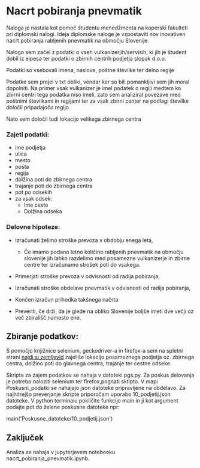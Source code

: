 # Nacrt pobiranja pnevmatik

Naloga je nastala kot pomoč študentu menedžmenta na koperski fakulteti pri diplomski nalogi.
Ideja diplomske naloge je vzpostaviti nov inovativen nacrt pobiranja rabljenih pnevmatik na območju Slovenije.

Nalogo sem začel z podatki o vseh vulkanizerjih/servisih, ki jih je študent dobil iz eipesa ter podatki o zbirnih centrih podjetja slopak d.o.o.

Podatki so vsebovali imena, naslove, poštne številke ter delno regije

Podatke sem prejel v txt obliki, vendar ker so bili pomankljivi sem jih moral dopolniti. Na primer vsak vulkanizer je imel podatek o regiji medtem ko zbirni centri tega podatka niso imeli, zato sem analiziral povezave med poštnimi številkami in regijami ter za vsak zbirni center na podlagi številke določil pripadajočo regijo. 

Nato sem določil tudi lokacijo velikega zbirnega centra 

### Zajeti podatki:

* ime podjetja
* ulica
* mesto
* pošta
* regija
* dolžina poti do zbirnega centra
* trajanje poti do zbirnega centra
* pot po odsekih
* za vsak odsek:
  - Ime ceste
  - Dolžina odseka
  
 ### Delovne hipoteze:
 
  * Izračunati želimo stroške prevoza v obdobju enega leta,
      - Če imamo podano letno količino rabljenih pnevmatik na območju slovenije jih lahko razdelimo med posamezne vulkanizerje in zbirne        centre ter izračunamo strošek poti do vsakega.
 
 * Primerjati stroške prevoza v odvisnosti od radija pobiranja,
 
 * Izračunati stroške obdelave pnevmatik v odvisnosti od radija pobiranja,
 
 * Končen izračun prihodka takšnega načrta
 
 * Preveriti, če drži, da je glede na obliko Slovenije boljše imeti dve večji oz več zbirališč namesto ene.
 
## Zbiranje podatkov:

S pomočjo knjižnice selenium, geckodriver-a in firefox-a sem na spletni strani [najdi.si zemljevid](https://zemljevid.najdi.si/najdi/?kaj=&kje=) zajel še lokacijo posameznega podjetja oz. zbirnega centra, dolžino poti do glavnega centra, trajanje ter cestne odseke.

Skripta za zajem podatkov se nahaja v datoteki pgs.py.
Za poskus delovanja je potrebo naloziti selenium ter firefox,pognati sktipto. V mapi Poskusni_podatki se nahajajo json datoteke pripravljene na obdelavo. Za najhitrejšo preverjanje skripte priporočam uporabo 10_podjetij.json datoteke. V python terminalu pokličite funkcijo main in ji kot argument podajte pot do želene poskusne datoteke npr:

main('Poskusne_datoteke/10_podjetij.json')


## Zaključek

Analiza se nahaja v jupyterjevem notebooku nacrt_pobiranja_pnevmatik.ipynb.


